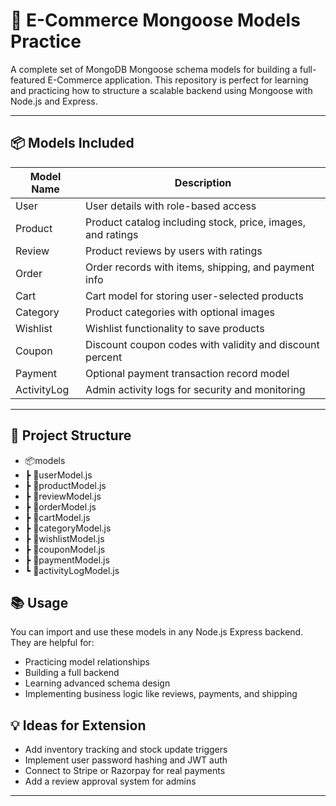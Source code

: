 # 🛒 E-Commerce Mongoose Models Practice

A complete set of MongoDB Mongoose schema models for building a full-featured E-Commerce application. This repository is perfect for learning and practicing how to structure a scalable backend using Mongoose with Node.js and Express.

---

## 📦 Models Included

| Model Name    | Description                                                                 |
|---------------|-----------------------------------------------------------------------------|
| User          | User details with role-based access                                         |
| Product       | Product catalog including stock, price, images, and ratings                |
| Review        | Product reviews by users with ratings                                       |
| Order         | Order records with items, shipping, and payment info                        |
| Cart          | Cart model for storing user-selected products                              |
| Category      | Product categories with optional images                                     |
| Wishlist      | Wishlist functionality to save products                                     |
| Coupon        | Discount coupon codes with validity and discount percent                    |
| Payment       | Optional payment transaction record model                                   |
| ActivityLog   | Admin activity logs for security and monitoring                             |

---

## 📁 Project Structure

- 📦models
- ┣ 📜userModel.js
- ┣ 📜productModel.js
- ┣ 📜reviewModel.js
- ┣ 📜orderModel.js
- ┣ 📜cartModel.js
- ┣ 📜categoryModel.js
- ┣ 📜wishlistModel.js
- ┣ 📜couponModel.js
- ┣ 📜paymentModel.js
- ┗ 📜activityLogModel.js


## 📚 Usage
You can import and use these models in any Node.js Express backend. They are helpful for:

- Practicing model relationships
- Building a full backend
- Learning advanced schema design
- Implementing business logic like reviews, payments, and shipping


## 💡 Ideas for Extension

- Add inventory tracking and stock update triggers
- Implement user password hashing and JWT auth
- Connect to Stripe or Razorpay for real payments
- Add a review approval system for admins

--- 